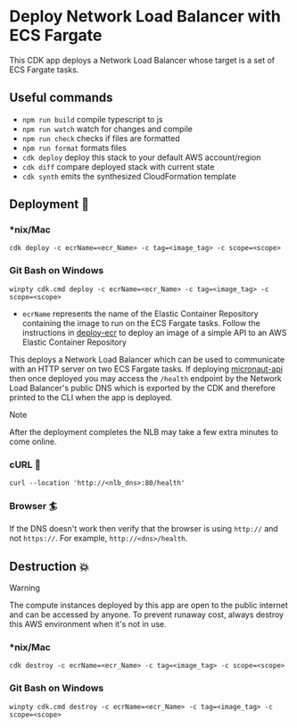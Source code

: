 # Deploy Network Load Balancer with ECS Fargate

This CDK app deploys a Network Load Balancer whose target is a set of ECS Fargate tasks.

## Useful commands

- `npm run build` compile typescript to js
- `npm run watch` watch for changes and compile
- `npm run check` checks if files are formatted
- `npm run format` formats files
- `cdk deploy` deploy this stack to your default AWS account/region
- `cdk diff` compare deployed stack with current state
- `cdk synth` emits the synthesized CloudFormation template

## Deployment :rocket:

### \*nix/Mac

```console
cdk deploy -c ecrName=<ecr_Name> -c tag=<image_tag> -c scope=<scope>
```

### Git Bash on Windows

```console
winpty cdk.cmd deploy -c ecrName=<ecr_Name> -c tag=<image_tag> -c scope=<scope>
```

- `ecrName` represents the name of the Elastic Container Repository containing the image to run on the ECS Fargate tasks. Follow the instructions in [deploy-ecr](../deploy-ecr/README.md) to deploy an image of a simple API to an AWS Elastic Container Repository

This deploys a Network Load Balancer which can be used to communicate with an HTTP server on two ECS Fargate tasks. If deploying [micronaut-api](../api/README.md) then once deployed you may access the `/health` endpoint by the Network Load Balancer's public DNS which is exported by the CDK and therefore printed to the CLI when the app is deployed.

> [!NOTE]
> After the deployment completes the NLB may take a few extra minutes to come online.

### cURL :curling_stone:

```console
curl --location 'http://<nlb_dns>:80/health'
```

### Browser :surfer:

If the DNS doesn't work then verify that the browser is using `http://` and not `https://`. For example, `http://<dns>/health`.

## Destruction :boom:

> [!WARNING]
> The compute instances deployed by this app are open to the public internet and can be accessed by anyone. To prevent runaway cost, always destroy this AWS environment when it's not in use.

### \*nix/Mac

```console
cdk destroy -c ecrName=<ecr_Name> -c tag=<image_tag> -c scope=<scope>
```

### Git Bash on Windows

```console
winpty cdk.cmd destroy -c ecrName=<ecr_Name> -c tag=<image_tag> -c scope=<scope>
```
